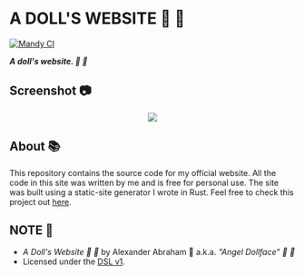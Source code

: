 # A DOLL'S WEBSITE :ribbon: :dolls:

[![Mandy CI](https://github.com/angeldollface/angeldollface.github.io/actions/workflows/main.yml/badge.svg)](https://github.com/angeldollface/angeldollface.github.io/actions/workflows/main.yml)

***A doll's website. :ribbon: :dolls:***

## Screenshot :camera:

<p align="center">
 <img src="screenie/collage.png"/>
</p>

## About :books:

This repository contains the source code for my official website. All the code in this site was written by me and is free for personal use.
The site was built using a static-site generator I wrote in Rust. Feel free to check this project out [here](https://github.com/angeldollface/mandy).

## NOTE :scroll:

- *A Doll's Website :ribbon: :dolls:* by Alexander Abraham :black_heart: a.k.a. *"Angel Dollface" :dolls: :ribbon:*
- Licensed under the [DSL v1](https://github.com/angeldollface/doll-software-license).
